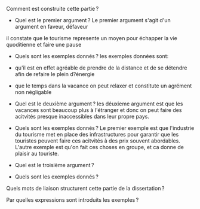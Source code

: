 Comment est construite cette partie ? 

 

- Quel est le premier argument ? 
Le premier argument s'agit d'un argument en faveur, défaveur

il constate que le tourisme represente un moyen pour échapper la vie quoditienne et faire une pause
 

- Quels sont les exemples donnés ? 
les exemples données sont:
- qu'il est en effet agréable de prendre de la distance et de se détendre afin de refaire le plein d?énergie
- que le temps dans la vacance on peut relaxer et constitute un agrément non négligable
 
- Quel est le deuxième argument ? 
les déuxieme argument est que les vacances sont beaucoup plus à l'étranger et donc on peut faire des acitvités presque inaccessibles dans leur propre pays.
 

- Quels sont les exemples donnés ? 
Le premier exemple est que l'industrie du tourisme met en place des infrastructures pour garantir que les touristes peuvent faire ces acitvités à des prix souvent abordables.
L'autre exemple est qu'on fait ces choses en groupe, et ca donne de plaisir au touriste.

- Quel est le troisième argument ? 



- Quels sont les exemples donnés ? 


Quels mots de liaison structurent cette partie de la dissertation ? 


Par quelles expressions sont introduits les exemples ?  
